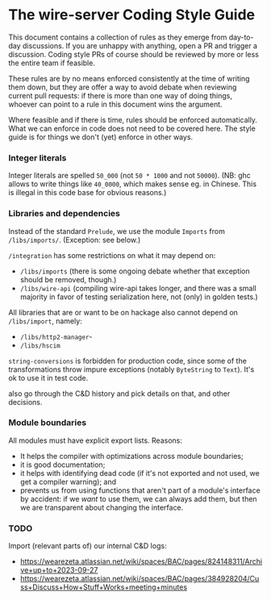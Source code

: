 
# The wire-server Coding Style Guide

This document contains a collection of rules as they emerge from
day-to-day discussions.  If you are unhappy with anything, open a PR
and trigger a discussion.  Coding style PRs of course should be
reviewed by more or less the entire team if feasible.

These rules are by no means enforced consistently at the time of
writing them down, but they are offer a way to avoid debate when
reviewing current pull requests: if there is more than one way of
doing things, whoever can point to a rule in this document wins the
argument.

Where feasible and if there is time, rules should be enforced
automatically.  What we can enforce in code does not need to be
covered here.  The style guide is for things we don't (yet) enforce in
other ways.


### Integer literals

Integer literals are spelled `50_000` (not `50 * 1000` and not
`50000`).  (NB: ghc allows to write things like `40_0000`, which makes
sense eg. in Chinese.  This is illegal in this code base for obvious
reasons.)


### Libraries and dependencies

Instead of the standard `Prelude`, we use the module `Imports` from
`/libs/imports/`.  (Exception: see below.)

`/integration` has some restrictions on what it may depend on:

- `/libs/imports` (there is some ongoing debate whether that exception should be removed, though.)
- `/libs/wire-api` (compiling wire-api takes longer, and there was a small majority in favor of testing serialization here, not (only) in golden tests.)

All libraries that are or want to be on hackage also cannot depend on `/libs/import`, namely:

- `/libs/http2-manager`-
- `/libs/hscim`

`string-conversions` is forbidden for production code, since some of
the transformations throw impure exceptions (notably `ByteString` to
`Text`).  It's ok to use it in test code.


also go through the C&D history and pick details on that, and other decisions.


### Module boundaries

All modules must have explicit export lists.  Reasons:

- It helps the compiler with optimizations across module boundaries;
- it is good documentation;
- it helps with identifying dead code (if it's not exported and not used, we get a compiler warning); and
- prevents us from using functions that aren't part of a module's interface by accident: if we *want* to use them, we can always add them, but then we are transparent about changing the interface.


### TODO

Import (relevant parts of) our internal C&D logs:

- https://wearezeta.atlassian.net/wiki/spaces/BAC/pages/824148311/Archive+up+to+2023-09-27
- https://wearezeta.atlassian.net/wiki/spaces/BAC/pages/384928204/Cuss+Discuss+How+Stuff+Works+meeting+minutes
